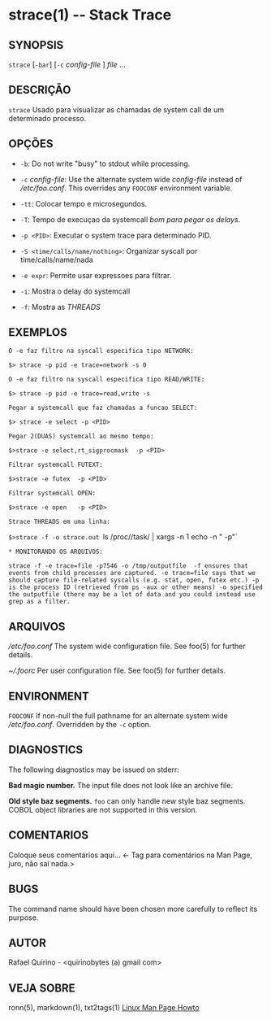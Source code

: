 strace(1) -- Stack Trace
===============================================


SYNOPSIS
--------

`strace` [`-bar`] [`-c` *config-file* ] *file* ...

DESCRIÇÃO
---------

`strace` Usado para visualizar as chamadas de system call de um determinado processo.

OPÇÕES
------

* `-b`:
  Do not write "busy" to stdout while processing.

* `-c` *config-file*:
  Use the alternate system wide *config-file* instead of */etc/foo.conf*. This
  overrides any `FOOCONF` environment variable.

* `-tt`:
	Colocar tempo e microsegundos.

* `-T`:
	Tempo de execuçao da systemcall *bom para pegar os delays*.

* `-p <PID>`:
	Executar o system trace para determinado PID.

* `-S <time/calls/name/nothing>`:
	Organizar syscall por time/calls/name/nada

* `-e expr`:
	Permite usar expressoes para filtrar.

* `-i`:
	Mostra o delay do systemcall

* `-f`:
	Mostra as *THREADS*


EXEMPLOS
--------
	
	O -e faz filtro na syscall especifica tipo NETWORK:
`$> strace -p pid -e trace=network -s 0`

	O -e faz filtro na syscall especifica tipo READ/WRITE:
`$> strace -p pid -e trace=read,write -s`

	Pegar a systemcall que faz chamadas a funcao SELECT:
`$> strace -e select -p <PID>`

	Pegar 2(DUAS) systemcall ao mesmo tempo:
`$>strace -e select,rt_sigprocmask	-p <PID>`

	Filtrar systemcall FUTEXT:
`$>strace -e futex	-p <PID>`

	Filtrar systemcall OPEN:
`$>strace -e open 	-p <PID>`


	Strace THREADS em uma linha:
`$>strace -f -o strace.out `ls /proc/<pid>/task/ | xargs -n 1 echo -n " -p"`



	* MONITORANDO OS ARQUIVOS:
`strace -f -e trace=file -p7546 -o /tmp/outputfile 
	-f ensures that events from child processes are captured.
	-e trace=file says that we should capture file-related syscalls (e.g. stat, open, futex etc.)
	-p is the process ID (retrieved from ps -aux or other means) -o specified the outputfile (there may be a lot of data and you could instead use grep as a filter.`

ARQUIVOS
--------


*/etc/foo.conf*
  The system wide configuration file. See foo(5) for further details.

*~/.foorc*
  Per user configuration file. See foo(5) for further details.

ENVIRONMENT
-----------

`FOOCONF`
  If non-null the full pathname for an alternate system wide */etc/foo.conf*.
  Overridden by the `-c` option.

DIAGNOSTICS
-----------

The following diagnostics may be issued on stderr:

**Bad magic number.**
  The input file does not look like an archive file.

**Old style baz segments.**
  `foo` can only handle new style baz segments. COBOL object libraries are not
  supported in this version.

COMENTARIOS
-----------

Coloque seus comentários aqui...
<- Tag para comentários na Man Page, juro, não sai nada.>

BUGS
----

The command name should have been chosen more carefully to reflect its
purpose.

AUTOR
-----

Rafael Quirino - <quirinobytes (a) gmail com>

VEJA SOBRE
----------

ronn(5), markdown(1), txt2tags(1) [Linux Man Page Howto](
http://www.schweikhardt.net/man_page_howto.html)
